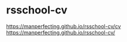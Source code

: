 # rsschool-cv
https://manperfecting.github.io/rsschool-cv/cv
https://manperfecting.github.io/rsschool-cv/